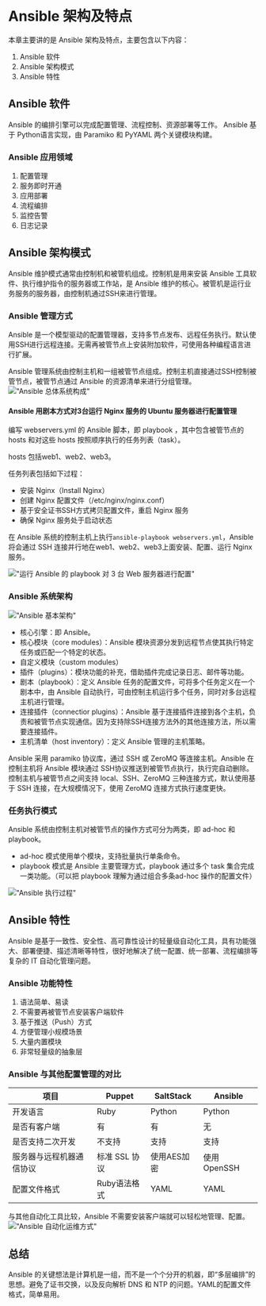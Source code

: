 # Ansible 架构及特点

本章主要讲的是 Ansible 架构及特点，主要包含以下内容：
1. Ansible 软件
2. Ansible 架构模式
3. Ansible 特性

## Ansible 软件
Ansible 的编排引擎可以完成配置管理、流程控制、资源部署等工作。 Ansible 基于 Python语言实现，由 Paramiko 和 PyYAML 两个关键模块构建。

### Ansible 应用领域
1. 配置管理
2. 服务即时开通
3. 应用部署
4. 流程编排
5. 监控告警
6. 日志记录

## Ansible 架构模式
Ansible 维护模式通常由控制机和被管机组成。控制机是用来安装 Ansible 工具软件、执行维护指令的服务器或工作站，是 Ansible 维护的核心。被管机是运行业务服务的服务器，由控制机通过SSH来进行管理。

### Ansible 管理方式
Ansible 是一个模型驱动的配置管理器，支持多节点发布、远程任务执行。默认使用SSH进行远程连接。无需再被管节点上安装附加软件，可使用各种编程语言进行扩展。

Ansible 管理系统由控制主机和一组被管节点组成。控制主机直接通过SSH控制被管节点，被管节点通过 Ansible 的资源清单来进行分组管理。
!["Ansible 总体系统构成"](https://img2018.cnblogs.com/blog/1356806/201909/1356806-20190908125059321-45390010.jpg  "Ansible 总体系统构成")


#### Ansible 用剧本方式对3台运行 Nginx 服务的 Ubuntu 服务器进行配置管理
编写 webservers.yml 的 Ansible 脚本，即 playbook ，其中包含被管节点的 hosts 和对这些 hosts 按照顺序执行的任务列表（task）。

hosts 包括web1、web2、web3。

任务列表包括如下过程：
- 安装 Nginx（Install Nginx）
- 创建 Nginx 配置文件（/etc/nginx/nginx.conf）
- 基于安全证书SSH方式拷贝配置文件，重启 Nginx 服务
- 确保 Nginx 服务处于启动状态

在 Ansible 系统的控制主机上执行`ansible-playbook webservers.yml`，Ansible 将会通过 SSH 连接并行地在web1、web2、web3上面安装、配置、运行 Nginx 服务。

!["运行 Ansible 的 playbook 对 3 台 Web 服务器进行配置"](https://img2018.cnblogs.com/blog/1356806/201909/1356806-20190908123603936-901913120.png "运行 Ansible 的 playbook 对 3 台 Web 服务器进行配置")


### Ansible 系统架构
!["Ansible 基本架构"](https://img2018.cnblogs.com/blog/1356806/201909/1356806-20190908123220930-621197221.png "Ansible 基本架构")


- 核心引擎：即 Ansible。
- 核心模块（core modules）：Ansible 模块资源分发到远程节点使其执行特定任务或匹配一个特定的状态。
- 自定义模块（custom modules）
- 插件（plugins）：模块功能的补充，借助插件完成记录日志、邮件等功能。
- 剧本（playbook）：定义 Ansible 任务的配置文件，可将多个任务定义在一个剧本中，由 Ansible 自动执行，可由控制主机运行多个任务，同时对多台远程主机进行管理。
- 连接插件（connectior plugins）：Ansible 基于连接插件连接到各个主机，负责和被管节点实现通信。因为支持除SSH连接方法外的其他连接方法，所以需要连接插件。
- 主机清单（host inventory）：定义 Ansible 管理的主机策略。

Ansible 采用 paramiko 协议库，通过 SSH 或 ZeroMQ 等连接主机。Ansible 在控制主机将 Ansible 模块通过 SSH协议推送到被管节点执行，执行完自动删除。控制主机与被管节点之间支持 local、SSH、ZeroMQ 三种连接方式，默认使用基于 SSH 连接，在大规模情况下，使用 ZeroMQ 连接方式执行速度更快。

### 任务执行模式
Ansible 系统由控制主机对被管节点的操作方式可分为两类，即 ad-hoc 和 playbook。
- ad-hoc 模式使用单个模块，支持批量执行单条命令。
- playbook 模式是 Ansible 主要管理方式，playbook 通过多个 task 集合完成一类功能。（可以把 playbook 理解为通过组合多条ad-hoc 操作的配置文件）

!["Ansible 执行过程"](https://img2018.cnblogs.com/blog/1356806/201909/1356806-20190908124818630-813126839.png "Ansible 执行过程")

## Ansible 特性
Ansible 是基于一致性、安全性、高可靠性设计的轻量级自动化工具，具有功能强大、部署便捷、描述清晰等特性，很好地解决了统一配置、统一部署、流程编排等复杂的 IT 自动化管理问题。
### Ansible 功能特性
1. 语法简单、易读
2. 不需要再被管节点安装客户端软件
3. 基于推送（Push）方式
4. 方便管理小规模场景
5. 大量内置模块
6. 非常轻量级的抽象层

### Ansible 与其他配置管理的对比
项目 | Puppet | SaltStack | Ansible
---|---|---|---
开发语言 | Ruby | Python | Python
是否有客户端 | 有 | 有 | 无
是否支持二次开发 | 不支持 | 支持 | 支持
服务器与远程机器通信协议 | 标准 SSL 协议 | 使用AES加密 | 使用 OpenSSH
配置文件格式 | Ruby语法格式 | YAML | YAML

与其他自动化工具比较，Ansible 不需要安装客户端就可以轻松地管理、配置。
!["Ansible 自动化运维方式"](https://img2018.cnblogs.com/blog/1356806/201909/1356806-20190908124934363-928463580.png "Ansible 自动化运维方式")

## 总结
Ansible 的关键想法是计算机是一组，而不是一个个分开的机器，即“多层编排”的思想。避免了证书交换，以及反向解析 DNS 和 NTP 的问题。YAML的配置文件格式，简单易用。